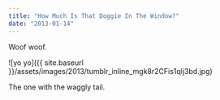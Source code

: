 ```yaml
---
title: "How Much Is That Doggie In The Window?"
date: "2013-01-14"
---
```


Woof woof.

![yo yo]({{ site.baseurl }}/assets/images/2013/tumblr_inline_mgk8r2CFis1qlj3bd.jpg)

The one with the waggly tail.
